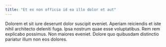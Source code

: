 ```yaml
---
title: "Et ex non officia id ea illo dolor et aut"
---
```


Dolorem et sit iure deserunt dolor suscipit eveniet. Aperiam reiciendis et iste nihil architecto deleniti fuga. Ipsa nostrum quae esse voluptatibus. Rem rem explicabo possimus. Non maiores eveniet. Dolore quo quibusdam distinctio pariatur illum non eos dolores.
